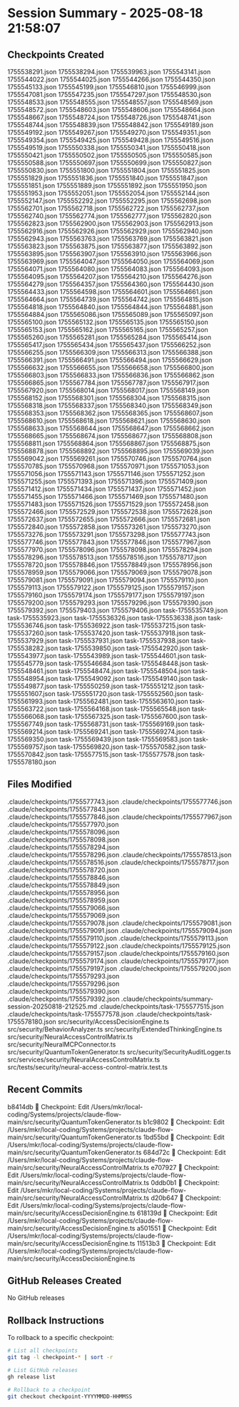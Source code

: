 # Session Summary - 2025-08-18 21:58:07

## Checkpoints Created
1755538291.json
1755538294.json
1755539963.json
1755543141.json
1755544022.json
1755544025.json
1755544266.json
1755544350.json
1755545133.json
1755545199.json
1755546810.json
1755546999.json
1755547081.json
1755547235.json
1755547297.json
1755548530.json
1755548533.json
1755548555.json
1755548557.json
1755548569.json
1755548572.json
1755548603.json
1755548606.json
1755548664.json
1755548667.json
1755548724.json
1755548726.json
1755548741.json
1755548744.json
1755548839.json
1755548842.json
1755549189.json
1755549192.json
1755549267.json
1755549270.json
1755549351.json
1755549354.json
1755549425.json
1755549428.json
1755549516.json
1755549519.json
1755550338.json
1755550341.json
1755550418.json
1755550421.json
1755550502.json
1755550505.json
1755550585.json
1755550588.json
1755550697.json
1755550699.json
1755550827.json
1755550830.json
1755551800.json
1755551804.json
1755551825.json
1755551829.json
1755551836.json
1755551840.json
1755551847.json
1755551851.json
1755551889.json
1755551892.json
1755551950.json
1755551953.json
1755552051.json
1755552054.json
1755552144.json
1755552147.json
1755552292.json
1755552295.json
1755562698.json
1755562701.json
1755562718.json
1755562722.json
1755562737.json
1755562740.json
1755562774.json
1755562777.json
1755562820.json
1755562823.json
1755562900.json
1755562903.json
1755562913.json
1755562916.json
1755562926.json
1755562929.json
1755562940.json
1755562943.json
1755563763.json
1755563769.json
1755563821.json
1755563823.json
1755563875.json
1755563877.json
1755563892.json
1755563895.json
1755563907.json
1755563910.json
1755563966.json
1755563969.json
1755564047.json
1755564050.json
1755564069.json
1755564071.json
1755564080.json
1755564083.json
1755564093.json
1755564095.json
1755564207.json
1755564210.json
1755564276.json
1755564279.json
1755564357.json
1755564360.json
1755564430.json
1755564433.json
1755564598.json
1755564601.json
1755564661.json
1755564664.json
1755564739.json
1755564742.json
1755564815.json
1755564818.json
1755564840.json
1755564844.json
1755564881.json
1755564884.json
1755565086.json
1755565089.json
1755565097.json
1755565100.json
1755565132.json
1755565135.json
1755565150.json
1755565153.json
1755565162.json
1755565165.json
1755565257.json
1755565260.json
1755565281.json
1755565284.json
1755565414.json
1755565417.json
1755565434.json
1755565437.json
1755566252.json
1755566255.json
1755566309.json
1755566313.json
1755566388.json
1755566391.json
1755566491.json
1755566494.json
1755566629.json
1755566632.json
1755566655.json
1755566658.json
1755566800.json
1755566803.json
1755566833.json
1755566836.json
1755566862.json
1755566865.json
1755567784.json
1755567787.json
1755567917.json
1755567920.json
1755568014.json
1755568017.json
1755568149.json
1755568152.json
1755568301.json
1755568304.json
1755568315.json
1755568318.json
1755568337.json
1755568340.json
1755568349.json
1755568353.json
1755568362.json
1755568365.json
1755568607.json
1755568610.json
1755568618.json
1755568621.json
1755568630.json
1755568633.json
1755568644.json
1755568647.json
1755568662.json
1755568665.json
1755568674.json
1755568677.json
1755568808.json
1755568811.json
1755568864.json
1755568867.json
1755568875.json
1755568878.json
1755568892.json
1755568895.json
1755569039.json
1755569042.json
1755569261.json
1755570746.json
1755570764.json
1755570785.json
1755570968.json
1755570971.json
1755571053.json
1755571056.json
1755571143.json
1755571146.json
1755571252.json
1755571255.json
1755571393.json
1755571396.json
1755571409.json
1755571412.json
1755571434.json
1755571437.json
1755571452.json
1755571455.json
1755571466.json
1755571469.json
1755571480.json
1755571483.json
1755571526.json
1755571529.json
1755572458.json
1755572466.json
1755572529.json
1755572538.json
1755572628.json
1755572637.json
1755572655.json
1755572666.json
1755572681.json
1755572840.json
1755572858.json
1755573261.json
1755573270.json
1755573276.json
1755573291.json
1755573298.json
1755577743.json
1755577746.json
1755577843.json
1755577846.json
1755577967.json
1755577970.json
1755578096.json
1755578098.json
1755578294.json
1755578296.json
1755578513.json
1755578516.json
1755578717.json
1755578720.json
1755578846.json
1755578849.json
1755578956.json
1755578959.json
1755579066.json
1755579069.json
1755579078.json
1755579081.json
1755579091.json
1755579094.json
1755579110.json
1755579113.json
1755579122.json
1755579125.json
1755579157.json
1755579160.json
1755579174.json
1755579177.json
1755579197.json
1755579200.json
1755579293.json
1755579296.json
1755579390.json
1755579392.json
1755579403.json
1755579406.json
task-1755535749.json
task-1755535923.json
task-1755536326.json
task-1755536338.json
task-1755536746.json
task-1755536922.json
task-1755537215.json
task-1755537260.json
task-1755537420.json
task-1755537918.json
task-1755537929.json
task-1755537931.json
task-1755537938.json
task-1755538282.json
task-1755539850.json
task-1755542920.json
task-1755543977.json
task-1755543989.json
task-1755544601.json
task-1755545779.json
task-1755546684.json
task-1755548448.json
task-1755548461.json
task-1755548474.json
task-1755548504.json
task-1755548954.json
task-1755549092.json
task-1755549140.json
task-1755549877.json
task-1755550259.json
task-1755551212.json
task-1755551607.json
task-1755551720.json
task-1755552560.json
task-1755561993.json
task-1755562481.json
task-1755563610.json
task-1755563722.json
task-1755564168.json
task-1755565548.json
task-1755566068.json
task-1755567325.json
task-1755567600.json
task-1755567749.json
task-1755568731.json
task-1755569169.json
task-1755569214.json
task-1755569241.json
task-1755569274.json
task-1755569350.json
task-1755569439.json
task-1755569583.json
task-1755569757.json
task-1755569820.json
task-1755570582.json
task-1755570842.json
task-1755577515.json
task-1755577578.json
task-1755578180.json

## Files Modified
.claude/checkpoints/1755577743.json
.claude/checkpoints/1755577746.json
.claude/checkpoints/1755577843.json
.claude/checkpoints/1755577846.json
.claude/checkpoints/1755577967.json
.claude/checkpoints/1755577970.json
.claude/checkpoints/1755578096.json
.claude/checkpoints/1755578098.json
.claude/checkpoints/1755578294.json
.claude/checkpoints/1755578296.json
.claude/checkpoints/1755578513.json
.claude/checkpoints/1755578516.json
.claude/checkpoints/1755578717.json
.claude/checkpoints/1755578720.json
.claude/checkpoints/1755578846.json
.claude/checkpoints/1755578849.json
.claude/checkpoints/1755578956.json
.claude/checkpoints/1755578959.json
.claude/checkpoints/1755579066.json
.claude/checkpoints/1755579069.json
.claude/checkpoints/1755579078.json
.claude/checkpoints/1755579081.json
.claude/checkpoints/1755579091.json
.claude/checkpoints/1755579094.json
.claude/checkpoints/1755579110.json
.claude/checkpoints/1755579113.json
.claude/checkpoints/1755579122.json
.claude/checkpoints/1755579125.json
.claude/checkpoints/1755579157.json
.claude/checkpoints/1755579160.json
.claude/checkpoints/1755579174.json
.claude/checkpoints/1755579177.json
.claude/checkpoints/1755579197.json
.claude/checkpoints/1755579200.json
.claude/checkpoints/1755579293.json
.claude/checkpoints/1755579296.json
.claude/checkpoints/1755579390.json
.claude/checkpoints/1755579392.json
.claude/checkpoints/summary-session-20250818-212525.md
.claude/checkpoints/task-1755577515.json
.claude/checkpoints/task-1755577578.json
.claude/checkpoints/task-1755578180.json
src/security/AccessDecisionEngine.ts
src/security/BehaviorAnalyzer.ts
src/security/ExtendedThinkingEngine.ts
src/security/NeuralAccessControlMatrix.ts
src/security/NeuralMCPConnector.ts
src/security/QuantumTokenGenerator.ts
src/security/SecurityAuditLogger.ts
src/services/security/NeuralAccessControlMatrix.ts
src/tests/security/neural-access-control-matrix.test.ts

## Recent Commits
b8414db 🔖 Checkpoint: Edit /Users/mkr/local-coding/Systems/projects/claude-flow-main/src/security/QuantumTokenGenerator.ts
b1c9802 🔖 Checkpoint: Edit /Users/mkr/local-coding/Systems/projects/claude-flow-main/src/security/QuantumTokenGenerator.ts
1bd55bd 🔖 Checkpoint: Edit /Users/mkr/local-coding/Systems/projects/claude-flow-main/src/security/QuantumTokenGenerator.ts
684d72c 🔖 Checkpoint: Edit /Users/mkr/local-coding/Systems/projects/claude-flow-main/src/security/NeuralAccessControlMatrix.ts
e707927 🔖 Checkpoint: Edit /Users/mkr/local-coding/Systems/projects/claude-flow-main/src/security/NeuralAccessControlMatrix.ts
0ddb0b1 🔖 Checkpoint: Edit /Users/mkr/local-coding/Systems/projects/claude-flow-main/src/security/NeuralAccessControlMatrix.ts
d20b647 🔖 Checkpoint: Edit /Users/mkr/local-coding/Systems/projects/claude-flow-main/src/security/AccessDecisionEngine.ts
618139d 🔖 Checkpoint: Edit /Users/mkr/local-coding/Systems/projects/claude-flow-main/src/security/AccessDecisionEngine.ts
a501551 🔖 Checkpoint: Edit /Users/mkr/local-coding/Systems/projects/claude-flow-main/src/security/AccessDecisionEngine.ts
11513b3 🔖 Checkpoint: Edit /Users/mkr/local-coding/Systems/projects/claude-flow-main/src/security/AccessDecisionEngine.ts

## GitHub Releases Created
No GitHub releases

## Rollback Instructions
To rollback to a specific checkpoint:
```bash
# List all checkpoints
git tag -l checkpoint-* | sort -r

# List GitHub releases
gh release list

# Rollback to a checkpoint
git checkout checkpoint-YYYYMMDD-HHMMSS
```
